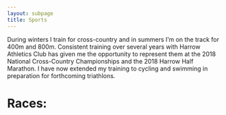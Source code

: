 ```yaml
---
layout: subpage
title: Sports
---
```


During winters I train for cross-country and in summers I’m on the track for 400m and 800m. Consistent training over several years with Harrow Athletics Club has given me the opportunity to represent them at the 2018 National Cross-Country Championships and the 2018 Harrow Half Marathon. I have now extended my training to cycling and swimming in preparation for forthcoming triathlons.

<h1>Races:</h1>